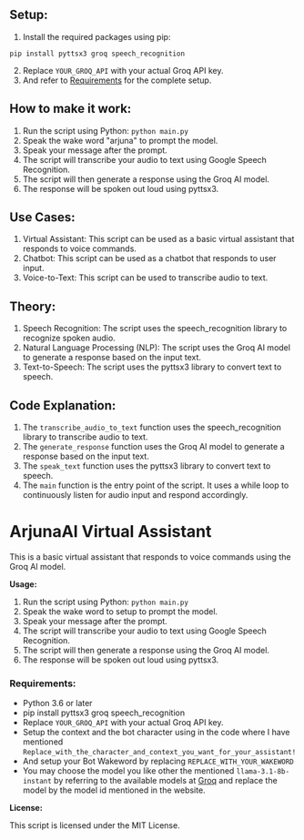 ## **Setup:**

1. Install the required packages using pip:

```
pip install pyttsx3 groq speech_recognition
```

2. Replace `YOUR_GROQ_API` with your actual Groq API key.
3. And refer to [Requirements](###Requirements:) for the complete setup.

## **How to make it work:**

1. Run the script using Python: `python main.py`
2. Speak the wake word "arjuna" to prompt the model.
3. Speak your message after the prompt.
4. The script will transcribe your audio to text using Google Speech Recognition.
5. The script will then generate a response using the Groq AI model.
6. The response will be spoken out loud using pyttsx3.

## **Use Cases:**

1. Virtual Assistant: This script can be used as a basic virtual assistant that responds to voice commands.
2. Chatbot: This script can be used as a chatbot that responds to user input.
3. Voice-to-Text: This script can be used to transcribe audio to text.

## **Theory:**

1. Speech Recognition: The script uses the speech_recognition library to recognize spoken audio.
2. Natural Language Processing (NLP): The script uses the Groq AI model to generate a response based on the input text.
3. Text-to-Speech: The script uses the pyttsx3 library to convert text to speech.

## **Code Explanation:**

1. The `transcribe_audio_to_text` function uses the speech_recognition library to transcribe audio to text.
2. The `generate_response` function uses the Groq AI model to generate a response based on the input text.
3. The `speak_text` function uses the pyttsx3 library to convert text to speech.
4. The `main` function is the entry point of the script. It uses a while loop to continuously listen for audio input and respond accordingly.

# ArjunaAI Virtual Assistant

This is a basic virtual assistant that responds to voice commands using the Groq AI model.

**Usage:**

1. Run the script using Python: `python main.py`
2. Speak the wake word to setup to prompt the model.
3. Speak your message after the prompt.
4. The script will transcribe your audio to text using Google Speech Recognition.
5. The script will then generate a response using the Groq AI model.
6. The response will be spoken out loud using pyttsx3.

### **Requirements:**

- Python 3.6 or later
- pip install pyttsx3 groq speech_recognition
- Replace `YOUR_GROQ_API` with your actual Groq API key.
- Setup the context and the bot character using in the code where I have mentioned `Replace_with_the_character_and_context_you_want_for_your_assistant!`
- And setup your Bot Wakeword by replacing `REPLACE_WITH_YOUR_WAKEWORD`
- You may choose the model you like other the mentioned `llama-3.1-8b-instant` by referring to the available models at [Groq](https://console.groq.com/docs/models) and replace the model by the model id mentioned in the website.

**License:**

This script is licensed under the MIT License.
